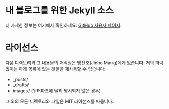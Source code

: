 # 내 블로그를 위한 Jekyll 소스
더 자세한 정보는 여기에서 확인하세요: [GitHub 사용자 페이지](https://help.github.com/articles/user-organization-and-project-pages).

# 라이선스
다음 디렉토리와 그 내용물의 저작권은 맹진호(Jinho Mang)에게 있습니다. 저의 허락 없이는 아래 목록에 있는 것들을 재사용할 수 없습니다:

*  _posts/
*  _drafts/
*  images/ (워터마크에 달리 명시되지 않은 경우)

그 외의 모든 디렉토리와 파일은 MIT 라이선스를 따릅니다.

